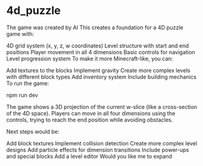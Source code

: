 # 4d_puzzle
 The game was created by AI
This creates a foundation for a 4D puzzle game with:

4D grid system (x, y, z, w coordinates)
Level structure with start and end positions
Player movement in all 4 dimensions
Basic controls for navigation
Level progression system
To make it more Minecraft-like, you can:

Add textures to the blocks
Implement gravity
Create more complex levels with different block types
Add inventory system
Include building mechanics
To run the game:

npm run dev

The game shows a 3D projection of the current w-slice (like a cross-section of the 4D space). Players can move in all four dimensions using the controls, trying to reach the end position while avoiding obstacles.

Next steps would be:

Add block textures
Implement collision detection
Create more complex level designs
Add particle effects for dimension transitions
Include power-ups and special blocks
Add a level editor
Would you like me to expand 
